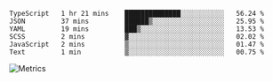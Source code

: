 <!--START_SECTION:waka-->

```text
TypeScript   1 hr 21 mins    ██████████████░░░░░░░░░░░   56.24 %
JSON         37 mins         ██████▒░░░░░░░░░░░░░░░░░░   25.95 %
YAML         19 mins         ███▒░░░░░░░░░░░░░░░░░░░░░   13.53 %
SCSS         2 mins          ▓░░░░░░░░░░░░░░░░░░░░░░░░   02.02 %
JavaScript   2 mins          ▒░░░░░░░░░░░░░░░░░░░░░░░░   01.47 %
Text         1 min           ▒░░░░░░░░░░░░░░░░░░░░░░░░   00.75 %
```

<!--END_SECTION:waka-->

![Metrics](https://metrics.lecoq.io/TachibanaKimika?template=classic&base.activity=0&base.community=0&base.repositories=0&languages=1&isocalendar=1&isocalendar.duration=half-year&languages.limit=8&languages.sections=most-used&languages.colors=github&languages.threshold=0%25&languages.indepth=false&languages.recent.load=300&languages.recent.days=14&config.timezone=Asia%2FShanghai)
